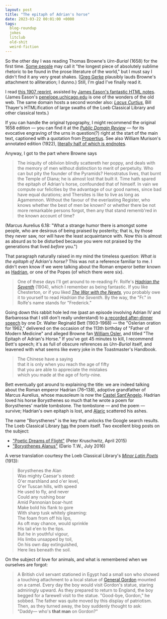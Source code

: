```yaml
---
layout: post
title: "The epitaph of Adrian's horse"
date: 2023-03-22 00:01:00 +0000
tags:
  blog-roundup
  jokes
  litclub
  old-shit
  weird-fiction
---
```


So the other day I was reading Thomas Browne's _Urn-Burial_ (1658)
for the first time. [Some people](https://archive.org/details/afw0070.0007.001.umich.edu/page/242/mode/2up)
may call it "the longest piece of absolutely sublime rhetoric to be found in
the prose literature of the world," but I must say I didn't find it any very great shakes.
([Greg Gerke](https://themillions.com/2011/04/treasure-unearthed-sir-thomas-brownes-urn-burial.html)
plausibly lauds Browne's attachment to alliteration; I dunno.)
Still, I'm glad I've finally read it.

I read [this 1907 reprint](https://books.google.com/books?id=rQV6l4OeN2YC&pg=PR5),
assisted by [James Eason's fantastic HTML notes](http://penelope.uchicago.edu/hydrionoframes/hydrion.html).
(James Eason's [penelope.uchicago.edu](http://penelope.uchicago.edu/) is one of the
wonders of the old web. The same domain hosts a second wonder also:
[_Lacus Curtius_](https://penelope.uchicago.edu/Thayer/E/Roman/home.html),
Bill Thayer's HTMLification of large swaths of the Loeb Classical Library
and other classical texts.)

If you can handle the original typography, I might recommend the original 1658 edition —
you can find it at the [_Public Domain Review_](https://publicdomainreview.org/collection/hydriotaphia-urn-burial-and-the-garden-of-cyrus-1658) —
for its evocative engraving of the urns in question(?) right at the start of the main text,
captioned with a quotation from [Propertius](https://en.wikipedia.org/wiki/Propertius).
See also William Murison's annotated edition (1922), [literally half of which is endnotes](https://books.google.com/books?id=LmtLAAAAMAAJ&pg=PA53).

Anyway, I got to the part where Browne says

> The iniquity of oblivion blindly scattereth her poppy,
> and deals with the memory of men without distinction to merit of perpetuity.
> Who can but pity the founder of the Pyramids?
> Herostratus lives, that burnt the Temple of Diana; he is almost lost that built it.
> Time hath spared the epitaph of Adrian's horse, confounded that of himself.
> In vain we compute our felicities by the advantage of our good names,
> since bad have equal durations; and Thersites is like to live as long as Agamemnon.
> Without the favour of the everlasting Register, who knows whether the best of men
> be known? or whether there be not more remarkable persons forgot,
> then any that stand rememb'red in the known account of time?

(Marcus Aurelius 6.18: "What a strange humor there is amongst some people, who are
desirous of being praised by posterity; that is, by those they never saw, nor will
have the least acquaintance with. Now this is almost as absurd as to be disturbed
because you were not praised by the generations that lived _before_ you.")

That paragraph naturally raised in my mind the timeless question:
_What is the epitaph of Adrian's horse?_ This was not a reference familiar to me.
I didn't even know if we were talking about the Roman emperor better known as
[Hadrian](https://en.wikipedia.org/wiki/Hadrian), or one of the Popes (of which
there were six).

> One of these days I'll get around to re-reading Fr. Rolfe's
> [_Hadrian the Seventh_](https://en.wikipedia.org/wiki/Hadrian_the_Seventh) (1904),
> which I remember as being fantastic. If you like Chesterton, or if you liked
> [_The War with the Newts_](/blog/2019/07/19/blog-roundup/#war-with-the-newts-karel-apek-19),
> you probably owe it to yourself to read _Hadrian the Seventh_.
> By the way, the "Fr." in Rolfe's name stands for "Frederick."

Going down this rabbit hole led me (past an episode involving Adrian IV and Barbarossa
that I still don't really understand) to [a recorded after-dinner speech](https://www.youtube.com/watch?v=_oUkyUGwsHw) by one
Dr. Walter Reginald Bett (1903–1968) — the "Oslerian oration for 1962," delivered on the occasion of the
113th birthday of "Father of Modern Medicine" and alleged Browne fan [William Osler](https://en.wikipedia.org/wiki/William_Osler),
and titled "The Epitaph of Adrian's Horse." If you've got 45 minutes to kill, I recommend Bett's
speech; it's as full of obscure references as _Urn-Burial_ itself, and leavened with
what seems like every joke in the Toastmaster's Handbook.

> The Chinese have a saying  
> that it is only when you reach the age of fifty  
> that you are able to appreciate the mistakes  
> which you made at the age of forty-nine.

Bett eventually got around to explaining the title: we are indeed talking about
the Roman emperor Hadrian (76–138), adoptive grandfather of Marcus Aurelius,
whose mausoleum is now the [Castel Sant'Angelo](https://en.wikipedia.org/wiki/Castel_Sant'Angelo).
Hadrian loved his horse Borysthenes so much that he wrote a poem
for Borysthenes' marble tombstone. The tombstone — and the poem — survive;
Hadrian's own epitaph is lost, and [Alaric](https://en.wikipedia.org/wiki/Sack_of_Rome_(410))
scattered his ashes.

The name "Borysthenes" is the key that unlocks the Google search results.
The Loeb Classical Library [has](https://www.loebclassics.com/view/hadrian-poems/1934/pb_LCL434.447.xml)
the poem itself. Two excellent blog posts on the subject:

* ["Poetic Dreams of Flight"](https://thepetrifiedmuse.blog/2015/04/08/poetic-dreams-of-flight/) (Peter Kruschwitz, April 2015)
* ["Borysthenes Alanus"](https://dariocaballeros.blogspot.com/2016/07/borysthenes-alanus.html) (Dario T.W., July 2016)

A verse translation courtesy the Loeb Classical Library's
[_Minor Latin Poets_](https://archive.org/details/l-116-sallust-war-with-catilin/L284%20-%20Minor%20Latin%20Poets/page/447/mode/2up) (1913):

> Borysthenes the Alan  
> Was mighty Caesar's steed:  
> O'er marshland and o'er level,  
> O'er Tuscan hills, with speed  
> He used to fly, and never  
> Could any rushing boar  
> Amid Pannonian boar-hunt  
> Make bold his flank to gore  
> With sharp tusk whitely gleaming:  
> The foam from off his lips,  
> As oft may chance, would sprinkle  
> His tail e'en to the tips.  
> But he in youthful vigour,  
> His limbs unsapped by toil,  
> On his own day extinguished,  
> Here lies beneath the soil.

On the subject of love for animals, and what is remembered when we ourselves are forgot:

> A British civil servant stationed in Egypt had a small son
> who showed a touching attachment to a local statue of
> [General Gordon](https://en.wikipedia.org/wiki/Charles_George_Gordon) mounted on a camel.
> Every day the boy would visit Gordon's statue, staring admiringly upward.
> As they prepared to return to England, the boy begged for a farewell visit
> to the statue. "Good-bye, Gordon," he sobbed. The father was quite moved by
> this display of patriotism. Then, as they turned away, the boy suddenly
> thought to ask:  
> "Daddy— who's <b>that man</b> on Gordon?"
